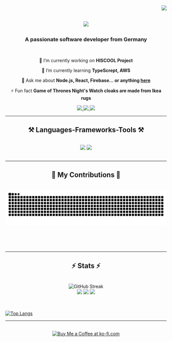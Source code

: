 <img align="right" src="https://visitor-badge.laobi.icu/badge?page_id=shahab-NG.shahab-NG" />

<h1 align="center">
    <img src="https://readme-typing-svg.herokuapp.com/?font=Righteous&size=35&center=true&vCenter=true&width=500&height=70&duration=4000&lines=Hi+There!+👋;+I'm+Shahab+Naghibi!;" />
</h1>

<h3 align="center">A passionate software developer from Germany </h3>

<br/>

<div align="center">
 
 🔭 I’m currently working on **HISCOOL Project**
 
 🌱 I’m currently learning **TypeScrept, AWS**

💬 Ask me about **Node.js, React, Firebase... or anything [here](https://github.com/shahab-NG/shahab-NG/issues)**

⚡ Fun fact **Game of Thrones Night's Watch cloaks are made from Ikea rugs**

 </div>
 
<div align="center"> 
 <a href="mailto:nagi.shahab@gmail.com">
    <img src="https://img.shields.io/badge/Gmail-333333?style=for-the-badge&logo=gmail&logoColor=red" />
  </a>
  <a href="https://www.linkedin.com/in/shahab-naghibi-549277252/" target="_blank">
    <img src="https://img.shields.io/badge/LinkedIn-0077B5?style=for-the-badge&logo=linkedin&logoColor=white" target="_blank" />
  </a>
  <a href="https://naghibi-shahab.netlify.app/" target="_blank">
     <img src="https://img.shields.io/badge/Portfolio-FF5722?style=for-the-badge&logo=todoist&logoColor=white" target="_blank" /> <!-- sqlite, safari, google-chrome are other good icon options -->
  </a>
</div>

 <hr/>
 
<h2 align="center">⚒️ Languages-Frameworks-Tools ⚒️</h2>
<br/>
<div align="center">
    <img src="https://skillicons.dev/icons?i=react,bootstrap,mui,html,css,vscode,github,figma,tailwind,git,linux.restApi" />
    <img src="https://skillicons.dev/icons?i=nodejs,python,javascript,typescript,express,firebase,mongodb,mysql" /><br>
</div>

<br/>
<hr/>

<div align="center">
  <h2>🐍 My Contributions 🐍</h2>
  <br>
  <img alt="snake eating my contributions" src="https://raw.githubusercontent.com/shahab-NG/shahab-NG/output/github-contribution-grid-snake.svg" />
  
  <br/><br/><br/>
</div>

<hr/>

<h2 align="center">⚡ Stats ⚡</h2>
<br>
<div align=center>
  <img width=390 src="https://streak-stats.demolab.com?user=shahab-NG&theme=neon&border_radius=5.7&date_format=j%20M%5B%20Y%5D" alt="GitHub Streak"/>


  <br/>

  <img width=390 src="https://github-readme-vercel.app/api/top-langs/?username=shahab-NG&layout=donut&theme=neon"/>
<img width=390 src=" https://github.com/shahab-NG/github-readme-stats&theme=neon"/>



   
 <picture>
  <source
    srcset="https://github-readme-stats.vercel.app/api?username=shahab-NG&show_icons=true&theme=neon"
    media="(prefers-color-scheme: dark)"
  />
  <source
    srcset="https://github-readme-stats.vercel.app/api?username=shahab-NG&show_icons=true"
    media="(prefers-color-scheme: light), (prefers-color-scheme: no-preference)"
  />
  <img src="https://github-readme-stats.shahab-NG.vercel.app/api?username=shahab-NG&show_icons=true" />
</picture>
</div>

<br/><br/>
[![Top Langs](https://github-readme-stats.vercel.app/api/top-langs/?username=anuraghazra&layout=donut&theme=neon)](https://github.com/anuraghazra/github-readme-stats)
<hr/>

<br/>

<div align="center">
<a href='https://ko-fi.com/shahabnaghibi' target='_blank'><img height='64' style='border:0px;height:64px;' src='https://storage.ko-fi.com/cdn/kofi1.png?v=3' border='0' alt='Buy Me a Coffee at ko-fi.com' /></a>
</div>

<br/>
